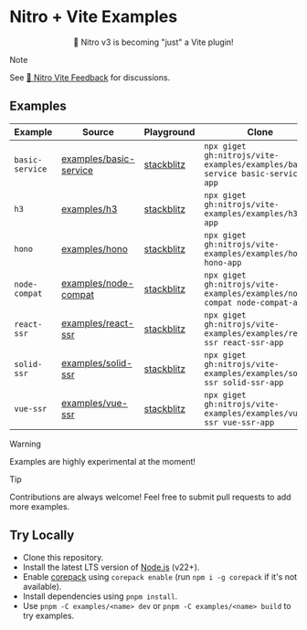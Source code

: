 # Nitro + Vite Examples

<p align="center">🎉 Nitro v3 is becoming "just" a Vite plugin!</p>

> [!NOTE]
> See [💬 Nitro Vite Feedback](https://github.com/nitrojs/nitro/discussions/3460) for discussions.

## Examples

<!-- Use `pnpm automd` to update section below -->

<!-- automd:examples -->

| Example         | Source                                              | Playground                                                                                                                                                   | Clone                                                                         |
| --------------- | --------------------------------------------------- | ------------------------------------------------------------------------------------------------------------------------------------------------------------ | ----------------------------------------------------------------------------- |
| `basic-service` | [examples/basic-service](./examples/basic-service/) | [stackblitz](https://stackblitz.com/fork/github/nitrojs/nitro-vite-examples/tree/main/examples/basic-service?startScript=dev&file=vite.config.mjs,server.ts) | `npx giget gh:nitrojs/vite-examples/examples/basic-service basic-service-app` |
| `h3`            | [examples/h3](./examples/h3/)                       | [stackblitz](https://stackblitz.com/fork/github/nitrojs/nitro-vite-examples/tree/main/examples/h3?startScript=dev&file=vite.config.mjs,server.ts)            | `npx giget gh:nitrojs/vite-examples/examples/h3 h3-app`                       |
| `hono`          | [examples/hono](./examples/hono/)                   | [stackblitz](https://stackblitz.com/fork/github/nitrojs/nitro-vite-examples/tree/main/examples/hono?startScript=dev&file=vite.config.mjs,server.ts)          | `npx giget gh:nitrojs/vite-examples/examples/hono hono-app`                   |
| `node-compat`   | [examples/node-compat](./examples/node-compat/)     | [stackblitz](https://stackblitz.com/fork/github/nitrojs/nitro-vite-examples/tree/main/examples/node-compat?startScript=dev&file=vite.config.mjs,server.ts)   | `npx giget gh:nitrojs/vite-examples/examples/node-compat node-compat-app`     |
| `react-ssr`     | [examples/react-ssr](./examples/react-ssr/)         | [stackblitz](https://stackblitz.com/fork/github/nitrojs/nitro-vite-examples/tree/main/examples/react-ssr?startScript=dev&file=vite.config.mjs,server.ts)     | `npx giget gh:nitrojs/vite-examples/examples/react-ssr react-ssr-app`         |
| `solid-ssr`     | [examples/solid-ssr](./examples/solid-ssr/)         | [stackblitz](https://stackblitz.com/fork/github/nitrojs/nitro-vite-examples/tree/main/examples/solid-ssr?startScript=dev&file=vite.config.mjs,server.ts)     | `npx giget gh:nitrojs/vite-examples/examples/solid-ssr solid-ssr-app`         |
| `vue-ssr`       | [examples/vue-ssr](./examples/vue-ssr/)             | [stackblitz](https://stackblitz.com/fork/github/nitrojs/nitro-vite-examples/tree/main/examples/vue-ssr?startScript=dev&file=vite.config.mjs,server.ts)       | `npx giget gh:nitrojs/vite-examples/examples/vue-ssr vue-ssr-app`             |

<!-- /automd -->

> [!WARNING]
> Examples are highly experimental at the moment!

> [!TIP]
> Contributions are always welcome! Feel free to submit pull requests to add more examples.

## Try Locally

- Clone this repository.
- Install the latest LTS version of [Node.js](https://nodejs.org/en/) (v22+).
- Enable [corepack](https://github.com/nodejs/corepack) using `corepack enable` (run `npm i -g corepack` if it's not available).
- Install dependencies using `pnpm install`.
- Use `pnpm -C examples/<name> dev` or `pnpm -C examples/<name> build` to try examples.
